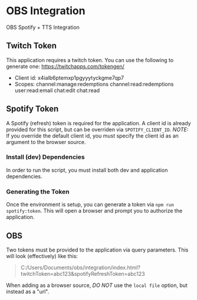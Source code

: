# OBS Integration
OBS Spotify + TTS Integration

## Twitch Token

This application requires a twitch token. You can use the following to generate one: https://twitchapps.com/tokengen/

* Client id: x4ialb6ptemxp1pgyyytyckgme7qp7
* Scopes: channel:manage:redemptions channel:read:redemptions user:read:email chat:edit chat:read

## Spotify Token

A Spotify (refresh) token is required for the application. A client id is already provided for this script, but can be overriden via `SPOTIFY_CLIENT_ID`. *NOTE:* If you override the default client id, you must specify the client id as an argument to the browser source.

### Install (dev) Dependencies

In order to run the script, you must install both dev and application dependencies.

### Generating the Token

Once the environment is setup, you can generate a token via `npm run spotify:token`. This will open a browser and prompt you to authorize the application.

## OBS

Two tokens must be provided to the application via query parameters. This will look (effectively) like this:

> C:/Users/Documents/obs/integration/index.html?twitchToken=abc123&spotifyRefreshToken=abc123

When adding as a browser source, *DO NOT* use the `local file` option, but instead as a "url".